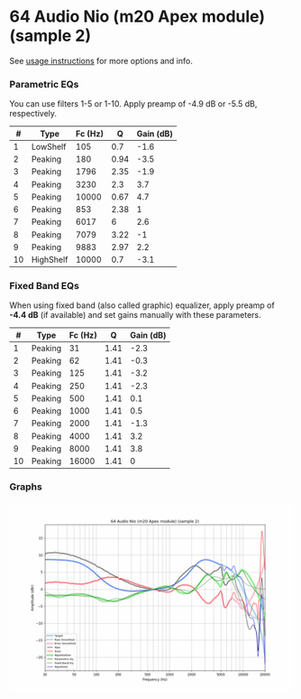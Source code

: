 # 64 Audio Nio (m20 Apex module) (sample 2)
See [usage instructions](https://github.com/jaakkopasanen/AutoEq#usage) for more options and info.

### Parametric EQs
You can use filters 1-5 or 1-10. Apply preamp of -4.9 dB or -5.5 dB, respectively.

|   # | Type      |   Fc (Hz) |    Q |   Gain (dB) |
|-----|-----------|-----------|------|-------------|
|   1 | LowShelf  |       105 | 0.7  |        -1.6 |
|   2 | Peaking   |       180 | 0.94 |        -3.5 |
|   3 | Peaking   |      1796 | 2.35 |        -1.9 |
|   4 | Peaking   |      3230 | 2.3  |         3.7 |
|   5 | Peaking   |     10000 | 0.67 |         4.7 |
|   6 | Peaking   |       853 | 2.38 |         1   |
|   7 | Peaking   |      6017 | 6    |         2.6 |
|   8 | Peaking   |      7079 | 3.22 |        -1   |
|   9 | Peaking   |      9883 | 2.97 |         2.2 |
|  10 | HighShelf |     10000 | 0.7  |        -3.1 |

### Fixed Band EQs
When using fixed band (also called graphic) equalizer, apply preamp of **-4.4 dB** (if available) and set gains manually with these parameters.

|   # | Type    |   Fc (Hz) |    Q |   Gain (dB) |
|-----|---------|-----------|------|-------------|
|   1 | Peaking |        31 | 1.41 |        -2.3 |
|   2 | Peaking |        62 | 1.41 |        -0.3 |
|   3 | Peaking |       125 | 1.41 |        -3.2 |
|   4 | Peaking |       250 | 1.41 |        -2.3 |
|   5 | Peaking |       500 | 1.41 |         0.1 |
|   6 | Peaking |      1000 | 1.41 |         0.5 |
|   7 | Peaking |      2000 | 1.41 |        -1.3 |
|   8 | Peaking |      4000 | 1.41 |         3.2 |
|   9 | Peaking |      8000 | 1.41 |         3.8 |
|  10 | Peaking |     16000 | 1.41 |         0   |

### Graphs
![](./64%20Audio%20Nio%20(m20%20Apex%20module)%20(sample%202).png)
